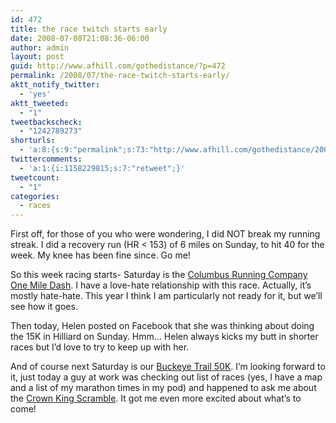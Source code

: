 ```yaml
---
id: 472
title: the race twitch starts early
date: 2008-07-08T21:08:36-06:00
author: admin
layout: post
guid: http://www.afhill.com/gothedistance/?p=472
permalink: /2008/07/the-race-twitch-starts-early/
aktt_notify_twitter:
  - 'yes'
aktt_tweeted:
  - "1"
tweetbackscheck:
  - "1242789273"
shorturls:
  - 'a:8:{s:9:"permalink";s:73:"http://www.afhill.com/gothedistance/2008/07/the-race-twitch-starts-early/";s:7:"tinyurl";s:25:"http://tinyurl.com/5m3nyc";s:4:"isgd";s:17:"http://is.gd/hf4e";s:5:"bitly";s:18:"http://bit.ly/hTjP";s:5:"snipr";s:22:"http://snipr.com/aqq1z";s:5:"snurl";s:22:"http://snurl.com/aqq1z";s:7:"snipurl";s:24:"http://snipurl.com/aqq1z";s:4:"trim";s:17:"http://tr.im/cqks";}'
twittercomments:
  - 'a:1:{i:1158229815;s:7:"retweet";}'
tweetcount:
  - "1"
categories:
  - races
---
```

First off, for those of you who were wondering, I did NOT break my running streak. I did a recovery run (HR < 153) of 6 miles on Sunday, to hit 40 for the week. My knee has been fine since. Go me!

So this week racing starts- Saturday is the [Columbus Running Company One Mile Dash](http://www.columbusrunning.com/mile.htm). I have a love-hate relationship with this race. Actually, it&#8217;s mostly hate-hate. This year I think I am particularly not ready for it, but we&#8217;ll see how it goes. 

Then today, Helen posted on Facebook that she was thinking about doing the 15K in Hilliard on Sunday. Hmm&#8230; Helen always kicks my butt in shorter races but I&#8217;d love to try to keep up with her. 

And of course next Saturday is our [Buckeye Trail 50K](http://www.buckeyetrail50k.com/bt50k.html). I&#8217;m looking forward to it, just today a guy at work was checking out list of races (yes, I have a map and a list of my marathon times in my pod) and happened to ask me about the [Crown King Scramble](http://www.afhill.com/gothedistance/2006/03/wow-2/). It got me even more excited about what&#8217;s to come!